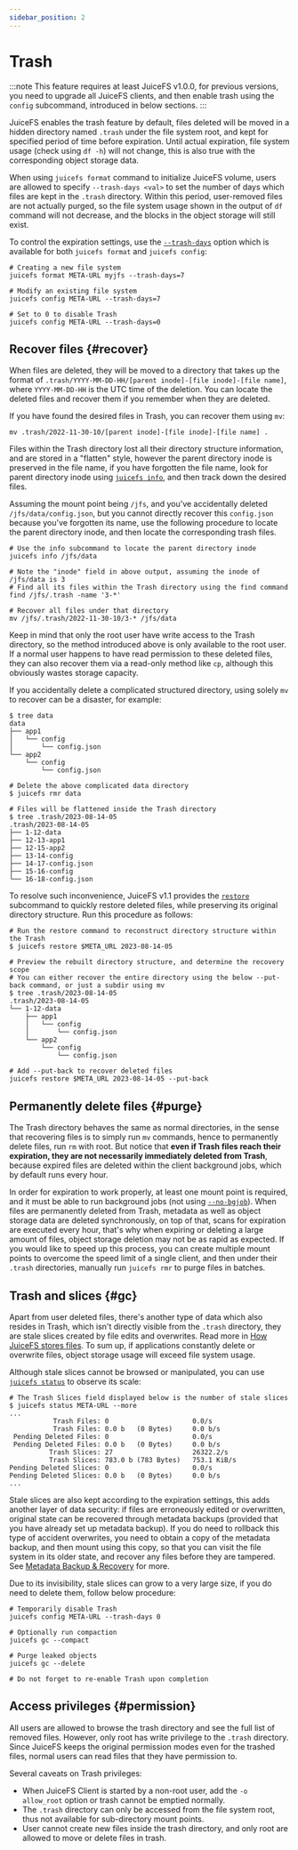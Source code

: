 ```yaml
---
sidebar_position: 2
---
```

# Trash

:::note
This feature requires at least JuiceFS v1.0.0, for previous versions, you need to upgrade all JuiceFS clients, and then enable trash using the `config` subcommand, introduced in below sections.
:::

JuiceFS enables the trash feature by default, files deleted will be moved in a hidden directory named `.trash` under the file system root, and kept for specified period of time before expiration. Until actual expiration, file system usage (check using `df -h`) will not change, this is also true with the corresponding object storage data.

When using `juicefs format` command to initialize JuiceFS volume, users are allowed to specify `--trash-days <val>` to set the number of days which files are kept in the `.trash` directory. Within this period, user-removed files are not actually purged, so the file system usage shown in the output of `df` command will not decrease, and the blocks in the object storage will still exist.

To control the expiration settings, use the [`--trash-days`](../reference/command_reference.md#format) option which is available for both `juicefs format` and `juicefs config`:

```shell
# Creating a new file system
juicefs format META-URL myjfs --trash-days=7

# Modify an existing file system
juicefs config META-URL --trash-days=7

# Set to 0 to disable Trash
juicefs config META-URL --trash-days=0
```

## Recover files {#recover}

When files are deleted, they will be moved to a directory that takes up the format of `.trash/YYYY-MM-DD-HH/[parent inode]-[file inode]-[file name]`, where `YYYY-MM-DD-HH` is the UTC time of the deletion. You can locate the deleted files and recover them if you remember when they are deleted.

If you have found the desired files in Trash, you can recover them using `mv`:

```shells
mv .trash/2022-11-30-10/[parent inode]-[file inode]-[file name] .
```

Files within the Trash directory lost all their directory structure information, and are stored in a "flatten" style, however the parent directory inode is preserved in the file name, if you have forgotten the file name, look for parent directory inode using [`juicefs info`](../reference/command_reference.md#info), and then track down the desired files.

Assuming the mount point being `/jfs`, and you've accidentally deleted `/jfs/data/config.json`, but you cannot directly recover this `config.json` because you've forgotten its name, use the following procedure to locate the parent directory inode, and then locate the corresponding trash files.

```shell
# Use the info subcommand to locate the parent directory inode
juicefs info /jfs/data

# Note the "inode" field in above output, assuming the inode of /jfs/data is 3
# Find all its files within the Trash directory using the find command
find /jfs/.trash -name '3-*'

# Recover all files under that directory
mv /jfs/.trash/2022-11-30-10/3-* /jfs/data
```

Keep in mind that only the root user have write access to the Trash directory, so the method introduced above is only available to the root user. If a normal user happens to have read permission to these deleted files, they can also recover them via a read-only method like `cp`, although this obviously wastes storage capacity.

If you accidentally delete a complicated structured directory, using solely `mv` to recover can be a disaster, for example:

```shell
$ tree data
data
├── app1
│   └── config
│       └── config.json
└── app2
    └── config
        └── config.json

# Delete the above complicated data directory
$ juicefs rmr data

# Files will be flattened inside the Trash directory
$ tree .trash/2023-08-14-05
.trash/2023-08-14-05
├── 1-12-data
├── 12-13-app1
├── 12-15-app2
├── 13-14-config
├── 14-17-config.json
├── 15-16-config
└── 16-18-config.json
```

To resolve such inconvenience, JuiceFS v1.1 provides the [`restore`](../reference/command_reference.md#restore) subcommand to quickly restore deleted files, while preserving its original directory structure. Run this procedure as follows:

```shell
# Run the restore command to reconstruct directory structure within the Trash
$ juicefs restore $META_URL 2023-08-14-05

# Preview the rebuilt directory structure, and determine the recovery scope
# You can either recover the entire directory using the below --put-back command, or just a subdir using mv
$ tree .trash/2023-08-14-05
.trash/2023-08-14-05
└── 1-12-data
    ├── app1
    │   └── config
    │       └── config.json
    └── app2
        └── config
            └── config.json

# Add --put-back to recover deleted files
juicefs restore $META_URL 2023-08-14-05 --put-back
```

## Permanently delete files {#purge}

The Trash directory behaves the same as normal directories, in the sense that recovering files is to simply run `mv` commands, hence to permanently delete files, run `rm` with root. But notice that **even if Trash files reach their expiration, they are not necessarily immediately deleted from Trash**, because expired files are deleted within the client background jobs, which by default runs every hour.

In order for expiration to work properly, at least one mount point is required, and it must be able to run background jobs (not using [`--no-bgjob`](../reference/command_reference.md#mount)). When files are permanently deleted from Trash, metadata as well as object storage data are deleted synchronously, on top of that, scans for expiration are executed every hour, that's why when expiring or deleting a large amount of files, object storage deletion may not be as rapid as expected. If you would like to speed up this process, you can create multiple mount points to overcome the speed limit of a single client, and then under their `.trash` directories, manually run `juicefs rmr` to purge files in batches.

## Trash and slices {#gc}

Apart from user deleted files, there's another type of data which also resides in Trash, which isn't directly visible from the `.trash` directory, they are stale slices created by file edits and overwrites. Read more in [How JuiceFS stores files](../introduction/architecture.md#how-juicefs-store-files). To sum up, if applications constantly delete or overwrite files, object storage usage will exceed file system usage.

Although stale slices cannot be browsed or manipulated, you can use [`juicefs status`](../reference/command_reference.md#status) to observe its scale:

```shell
# The Trash Slices field displayed below is the number of stale slices
$ juicefs status META-URL --more
...
           Trash Files: 0                     0.0/s
           Trash Files: 0.0 b   (0 Bytes)     0.0 b/s
 Pending Deleted Files: 0                     0.0/s
 Pending Deleted Files: 0.0 b   (0 Bytes)     0.0 b/s
          Trash Slices: 27                    26322.2/s
          Trash Slices: 783.0 b (783 Bytes)   753.1 KiB/s
Pending Deleted Slices: 0                     0.0/s
Pending Deleted Slices: 0.0 b   (0 Bytes)     0.0 b/s
...
```

Stale slices are also kept according to the expiration settings, this adds another layer of data security: if files are erroneously edited or overwritten, original state can be recovered through metadata backups (provided that you have already set up metadata backup). If you do need to rollback this type of accident overwrites, you need to obtain a copy of the metadata backup, and then mount using this copy, so that you can visit the file system in its older state, and recover any files before they are tampered. See [Metadata Backup & Recovery](../administration/metadata_dump_load.md) for more.

Due to its invisibility, stale slices can grow to a very large size, if you do need to delete them, follow below procedure:

```shell
# Temporarily disable Trash
juicefs config META-URL --trash-days 0

# Optionally run compaction
juicefs gc --compact

# Purge leaked objects
juicefs gc --delete

# Do not forget to re-enable Trash upon completion
```

## Access privileges {#permission}

All users are allowed to browse the trash directory and see the full list of removed files. However, only root has write privilege to the `.trash` directory. Since JuiceFS keeps the original permission modes even for the trashed files, normal users can read files that they have permission to.

Several caveats on Trash privileges:

* When JuiceFS Client is started by a non-root user, add the `-o allow_root` option or trash cannot be emptied normally.
* The `.trash` directory can only be accessed from the file system root, thus not available for sub-directory mount points.
* User cannot create new files inside the trash directory, and only root are allowed to move or delete files in trash.
